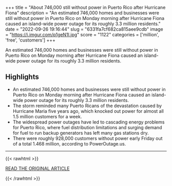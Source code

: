 +++
title = "About 746,000 still without power in Puerto Rico after Hurricane Fiona"
description = "An estimated 746,000 homes and businesses were still without power in Puerto Rico on Monday morning after Hurricane Fiona caused an island-wide power outage for its roughly 3.3 million residents."
date = "2022-09-26 19:16:44"
slug = "6331fa7cf682ca815aee9cdb"
image = "https://i.imgur.com/p1geN1l.jpg"
score = "1122"
categories = ['million', 'free', 'customers']
+++

An estimated 746,000 homes and businesses were still without power in Puerto Rico on Monday morning after Hurricane Fiona caused an island-wide power outage for its roughly 3.3 million residents.

## Highlights

- An estimated 746,000 homes and businesses were still without power in Puerto Rico on Monday morning after Hurricane Fiona caused an island-wide power outage for its roughly 3.3 million residents.
- The storm reminded many Puerto Ricans of the devastation caused by Hurricane Maria five years ago, which knocked out power for almost all 1.5 million customers for a week.
- The widespread power outages have led to cascading energy problems for Puerto Rico, where fuel distribution limitations and surging demand for fuel to run backup generators has left many gas stations dry.
- There were roughly 928,000 customers without power early Friday out of a total 1.468 million, according to PowerOutage.us.

---

{{< rawhtml >}}
  <p class="article-category">
    <a target="_blank" href="https://www.reuters.com/world/americas/about-746000-still-without-power-puerto-rico-after-hurricane-fiona-2022-09-26/">READ THE ORIGINAL ARTICLE</a>
  </p>
{{< /rawhtml >}}
